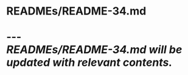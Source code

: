 # READMEs/README-34.md <br><br> --- <br> _READMEs/README-34.md will be updated with relevant contents._